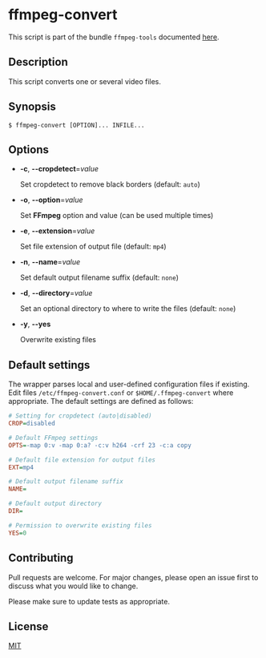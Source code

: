 # ffmpeg-convert

This script is part of the bundle `ffmpeg-tools` documented [here](../../README.md).


## Description

This script converts one or several video files.


## Synopsis

```console
$ ffmpeg-convert [OPTION]... INFILE...
```


## Options

+ **-c**, **--cropdetect**=_value_

  Set cropdetect to remove black borders (default: `auto`)

+ **-o**, **--option**=_value_

  Set **FFmpeg** option and value (can be used multiple times)

+ **-e**, **--extension**=_value_

  Set file extension of output file (default: `mp4`)

+ **-n**, **--name**=_value_

  Set default output filename suffix (default: `none`)

+ **-d**, **--directory**=_value_

  Set an optional directory to where to write the files (default: `none`)

+ **-y**, **--yes**

  Overwrite existing files


## Default settings

The wrapper parses local and user-defined configuration files if existing.  Edit files `/etc/ffmpeg-convert.conf` or `$HOME/.ffmpeg-convert` where appropriate.  The default settings are defined as follows:

```ini
# Setting for cropdetect (auto|disabled)
CROP=disabled

# Default FFmpeg settings
OPTS=-map 0:v -map 0:a? -c:v h264 -crf 23 -c:a copy

# Default file extension for output files
EXT=mp4

# Default output filename suffix
NAME=

# Default output directory
DIR=

# Permission to overwrite existing files
YES=0
```


## Contributing

Pull requests are welcome. For major changes, please open an issue first to discuss what you would like to change.

Please make sure to update tests as appropriate.


## License

[MIT](https://choosealicense.com/licenses/mit/)
